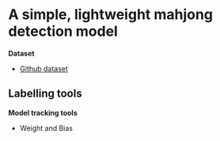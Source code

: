 # A simple, lightweight mahjong detection model

**Dataset**
- [Github dataset](https://github.com/Camerash/mahjong-dataset)

**Labelling tools**
- 

**Model tracking tools**
- Weight and Bias